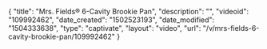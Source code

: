 {
    "title": "Mrs. Fields&reg; 6-Cavity Brookie Pan",
    "description": "",
    "videoid": "109992462",
    "date_created": "1502523193",
    "date_modified": "1504333638",
    "type": "captivate",
    "layout": "video",
    "url": "\/v\/mrs-fields-6-cavity-brookie-pan\/109992462"
}